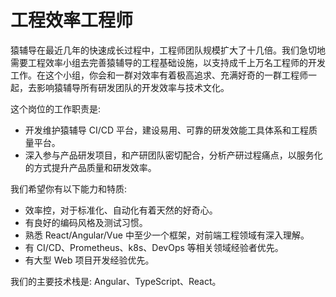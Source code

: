 # 工程效率工程师

猿辅导在最近几年的快速成长过程中，工程师团队规模扩大了十几倍。我们急切地需要工程效率小组去完善猿辅导的工程基础设施，以支持成千上万名工程师的开发工作。在这个小组，你会和一群对效率有着极高追求、充满好奇的一群工程师一起，去影响猿辅导所有研发团队的开发效率与技术文化。

这个岗位的工作职责是:

* 开发维护猿辅导 CI/CD 平台，建设易用、可靠的研发效能工具体系和工程质量平台。
* 深入参与产品研发项目，和产研团队密切配合，分析产研过程痛点，以服务化的方式提升产品质量和研发效率。

我们希望你有以下能力和特质:
* 效率控，对于标准化、自动化有着天然的好奇心。
* 有良好的编码风格及测试习惯。
* 熟悉 React/Angular/Vue 中至少一个框架，对前端工程领域有深入理解。
* 有 CI/CD、Prometheus、k8s、DevOps 等相关领域经验者优先。
* 有大型 Web 项目开发经验优先。

我们的主要技术栈是: Angular、TypeScript、React。
